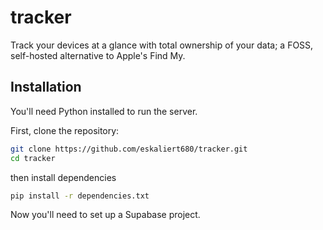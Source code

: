 # tracker
Track your devices at a glance with total ownership of your data; a FOSS, self-hosted alternative to Apple's Find My.

## Installation

You'll need Python installed to run the server.

First, clone the repository:

```bash
git clone https://github.com/eskaliert680/tracker.git
cd tracker
```

then install dependencies

```bash
pip install -r dependencies.txt
```

Now you'll need to set up a Supabase project.
